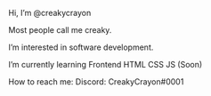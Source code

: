 Hi, I’m @creakycrayon

Most people call me creaky. 

I’m interested in software development.

I’m currently learning 
Frontend
  HTML
  CSS
  JS (Soon)

How to reach me:
Discord: CreakyCrayon#0001
